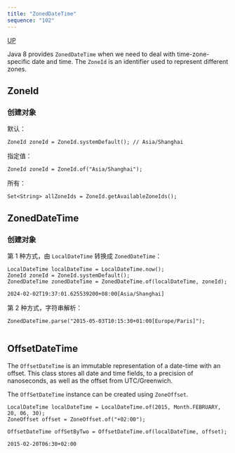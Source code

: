 ```yaml
---
title: "ZonedDateTime"
sequence: "102"
---
```


[UP](/java-time.html)


Java 8 provides `ZonedDateTime` when we need to deal with time-zone-specific date and time.
The `ZoneId` is an identifier used to represent different zones.

## ZoneId

### 创建对象

默认：

```text
ZoneId zoneId = ZoneId.systemDefault(); // Asia/Shanghai
```

指定值：

```text
ZoneId zoneId = ZoneId.of("Asia/Shanghai");
```

所有：

```text
Set<String> allZoneIds = ZoneId.getAvailableZoneIds();
```

## ZonedDateTime

### 创建对象

第 1 种方式，由 `LocalDateTime` 转换成 `ZonedDateTime`：

```text
LocalDateTime localDateTime = LocalDateTime.now();
ZoneId zoneId = ZoneId.systemDefault();
ZonedDateTime zonedDateTime = ZonedDateTime.of(localDateTime, zoneId);
```

```text
2024-02-02T19:37:01.625539200+08:00[Asia/Shanghai]
```

第 2 种方式，字符串解析：

```text
ZonedDateTime.parse("2015-05-03T10:15:30+01:00[Europe/Paris]");
```

```java

```

## OffsetDateTime

The `OffsetDateTime` is an immutable representation of a date-time with an offset.
This class stores all date and time fields, to a precision of nanoseconds,
as well as the offset from UTC/Greenwich.

The `OffSetDateTime` instance can be created using `ZoneOffset`.

```text
LocalDateTime localDateTime = LocalDateTime.of(2015, Month.FEBRUARY, 20, 06, 30);
ZoneOffset offset = ZoneOffset.of("+02:00");

OffsetDateTime offSetByTwo = OffsetDateTime.of(localDateTime, offset);
```

```text
2015-02-20T06:30+02:00
```
